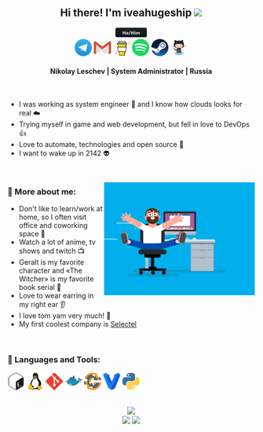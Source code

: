 <div align="center">
  <h2>Hi there! I'm iveahugeship <img src="https://media.giphy.com/media/hvRJCLFzcasrR4ia7z/giphy.gif" width="30px"></h2>
  <a href="#"><img src="./assets/svg/hehim.svg" height=20 /></a>
</div>

<div align="center">
<a href="https://t.me/iveahugeship"><img src="./assets/svg/telegram.svg" height=35 /></a>
    <a href="mailto:iveahugeship@gmail.com"><img src="./assets/svg/gmail.svg" height=35 /></a>
    <a href="https://www.buymeacoffee.com/iveahugeship"><img src="./assets/svg/buymeacoffee.svg" height=35 /></a>
    <a href="https://open.spotify.com/user/z6l6jifwogux6as8qefgk19hf"><img src="./assets/svg/spotify.svg" height=35 /></a>
    <a href="https://steamcommunity.com/id/iveahugeship"><img src="./assets/svg/steam.svg" height=35 /></a>
    <a href="https://github.com/iveahugeship"><img src="./assets/svg/github.svg" height=35 /></a>
    <!-- <a href="#"><img src="#" height=35 /></a> -->
</div>

<div align=center>
	<h4>Nikolay Leschev | System Administrator | Russia</h4>
</div>

<br>

- I was working as system engineer :rocket: and I know how clouds looks for real :cloud:
- Trying myself in game and web development, but fell in love to DevOps :thumbsup:
- Love to automate, technologies and open source :robot:
- I want to wake up in 2142 :alien:

<br>

<a href="#"><img align=right src="./assets/gif/coder.gif" height=230 /></a>

### 🧐 More about me:

- Don't like to learn/work at home, so I often visit office and coworking space :office:
- Watch a lot of anime, tv shows and twitch :tv:
- Geralt is my favorite character and «The Witcher» is my favorite book serial :wolf:
- Love to wear earring in my right ear :ear:
- I love tom yam very much! :shallow_pan_of_food:
- My first coolest company is [Selectel](https://selectel.ru/)

<br>

### 🔨 Languages and Tools:

<a href="https://www.gnu.org/software/bash/"><img src="./assets/svg/bash.svg" height=35 /></a>  <a href="https://www.kernel.org/"><img src="./assets/svg/linux.svg" height=35 /></a>   <a href="https://git-scm.com/"><img src="./assets/svg/git.svg" height=35 /></a>   <a href="https://www.docker.com/"><img src="./assets/svg/docker.svg" height=35 /></a>   <a href="https://www.chef.io/"><img src="./assets/svg/chef.svg" height=35 /></a>   <a href="https://www.vagrantup.com/"><img src="./assets/svg/vagrant.svg" height=35 /></a>  <a href="https://www.python.org/"><img src="./assets/svg/python.svg" height=35 /></a>

<br>

<div align=center>
	<a href="https://spotify-github-profile.vercel.app/api/view.svg?uid=z6l6jifwogux6as8qefgk19hf&redirect=true"><img src="https://spotify-github-profile.vercel.app/api/view.svg?uid=z6l6jifwogux6as8qefgk19hf&cover_image=true&theme=natemoo-re" height=120 /></a>
</div>
<div align=center>
	<a href="#"><img src="https://visitor-badge.glitch.me/badge?page_id=iveahugeship.iveahugeship" height=23 /></a>
	<a href="https://www.buymeacoffee.com/iveahugeship"><img src="https://img.shields.io/badge/coffee-donate-yellow" height=23 /></a>
</div>
